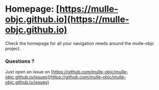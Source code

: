 # Homepage:  [https://mulle-objc.github.io](https://mulle-objc.github.io)

Check the homepage for all your navigation needs around the mulle-objc project.

### Questions ?

Just open an issue on [https://github.com/mulle-objc/mulle-objc.github.io/issues](https://github.com/mulle-objc/mulle-objc.github.io/issues)

